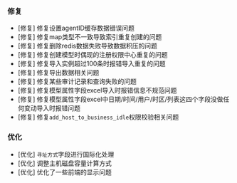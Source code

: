 ### 修复

- [修复] 修复设置agentID缓存数据错误问题
- [修复] 修复map类型不一致导致索引重复创建的问题
- [修复] 修复删除redis数据失败导致数据积压的问题
- [修复] 修复创建模型时偶现的注册权限中心重复的问题
- [修复] 修复导入实例超过100条时报错导入重复的问题
- [修复] 修复导出数据相关问题
- [修复] 修复某些审计记录和查询失败的问题
- [修复] 修复模型属性字段excel导入时报错信息不规范问题
- [修复] 修复模型属性字段excel中日期/时间/用户/时区/列表这四个字段没做任何变动导入时报错问题
- [修复] 修复`add_host_to_business_idle`权限校验相关问题

### 优化

- [优化] `寻址方式`字段进行国际化处理
- [优化] 调整主机磁盘容量计算方式
- [优化] 优化了一些前端的显示问题

